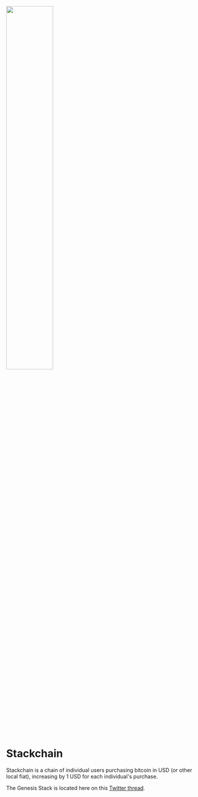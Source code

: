 <img src="https://github.com/stackchainsats/stackchain/blob/main/images/stackchain-logo.png" width=50% height=50%>

# Stackchain

Stackchain is a chain of individual users purchasing bitcoin in USD (or other local fiat), increasing by 1 USD for each individual's purchase.

The Genesis Stack is located here on this <a href="https://twitter.com/AriZonanHODL/status/1549169119924080640/">Twitter thread</a>. 
